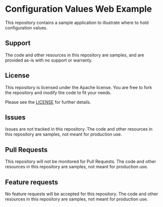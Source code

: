 # Configuration Values Web Example
This repository contains a sample application to illustrate where to hold configuration values.

## Support

The code and other resources in this repository are samples, and are provided as-is with no support or warranty.

## License

This repository is licensed under the Apache license.  You are free to fork the repository and modify the code to fit your needs.

Please see the [LICENSE](LICENSE) for further details.

## Issues

Issues are not tracked in this repository. The code and other resources in this repository are samples, not meant for production use.

## Pull Requests

This repository will not be monitored for Pull Requests. The code and other resources in this repository are samples, not meant for production use.

## Feature requests

No feature requests will be accepted for this repository. The code and other resources in this repository are samples, not meant for production use.